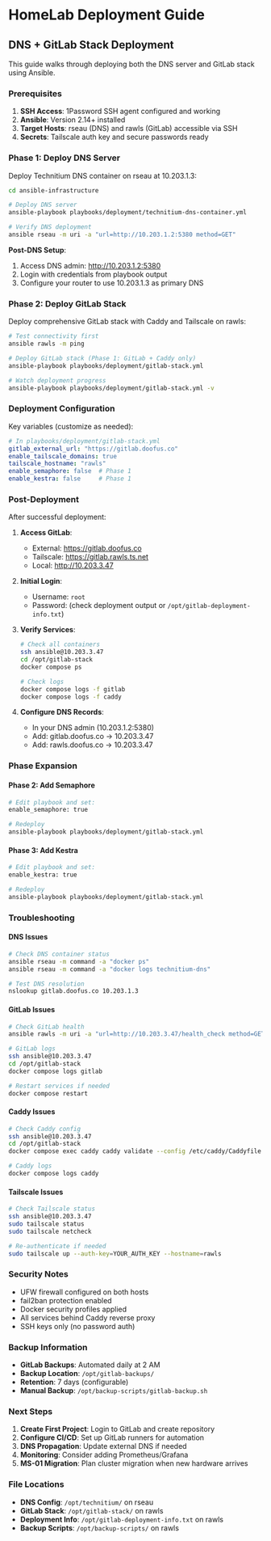 # HomeLab Deployment Guide

## DNS + GitLab Stack Deployment

This guide walks through deploying both the DNS server and GitLab stack using Ansible.

### Prerequisites

1. **SSH Access**: 1Password SSH agent configured and working
2. **Ansible**: Version 2.14+ installed
3. **Target Hosts**: rseau (DNS) and rawls (GitLab) accessible via SSH
4. **Secrets**: Tailscale auth key and secure passwords ready

### Phase 1: Deploy DNS Server

Deploy Technitium DNS container on rseau at 10.203.1.3:

```bash
cd ansible-infrastructure

# Deploy DNS server
ansible-playbook playbooks/deployment/technitium-dns-container.yml

# Verify DNS deployment
ansible rseau -m uri -a "url=http://10.203.1.2:5380 method=GET"
```

**Post-DNS Setup**:
1. Access DNS admin: http://10.203.1.2:5380
2. Login with credentials from playbook output
3. Configure your router to use 10.203.1.3 as primary DNS

### Phase 2: Deploy GitLab Stack

Deploy comprehensive GitLab stack with Caddy and Tailscale on rawls:

```bash
# Test connectivity first
ansible rawls -m ping

# Deploy GitLab stack (Phase 1: GitLab + Caddy only)
ansible-playbook playbooks/deployment/gitlab-stack.yml

# Watch deployment progress
ansible-playbook playbooks/deployment/gitlab-stack.yml -v
```

### Deployment Configuration

Key variables (customize as needed):

```yaml
# In playbooks/deployment/gitlab-stack.yml
gitlab_external_url: "https://gitlab.doofus.co"
enable_tailscale_domains: true
tailscale_hostname: "rawls"
enable_semaphore: false  # Phase 1
enable_kestra: false     # Phase 1
```

### Post-Deployment

After successful deployment:

1. **Access GitLab**:
   - External: https://gitlab.doofus.co
   - Tailscale: https://gitlab.rawls.ts.net
   - Local: http://10.203.3.47

2. **Initial Login**:
   - Username: `root`
   - Password: (check deployment output or `/opt/gitlab-deployment-info.txt`)

3. **Verify Services**:
   ```bash
   # Check all containers
   ssh ansible@10.203.3.47
   cd /opt/gitlab-stack
   docker compose ps
   
   # Check logs
   docker compose logs -f gitlab
   docker compose logs -f caddy
   ```

4. **Configure DNS Records**:
   - In your DNS admin (10.203.1.2:5380)
   - Add: gitlab.doofus.co → 10.203.3.47
   - Add: rawls.doofus.co → 10.203.3.47

### Phase Expansion

#### Phase 2: Add Semaphore
```bash
# Edit playbook and set:
enable_semaphore: true

# Redeploy
ansible-playbook playbooks/deployment/gitlab-stack.yml
```

#### Phase 3: Add Kestra  
```bash
# Edit playbook and set:
enable_kestra: true

# Redeploy  
ansible-playbook playbooks/deployment/gitlab-stack.yml
```

### Troubleshooting

#### DNS Issues
```bash
# Check DNS container status
ansible rseau -m command -a "docker ps"
ansible rseau -m command -a "docker logs technitium-dns"

# Test DNS resolution
nslookup gitlab.doofus.co 10.203.1.3
```

#### GitLab Issues
```bash
# Check GitLab health
ansible rawls -m uri -a "url=http://10.203.3.47/health_check method=GET"

# GitLab logs
ssh ansible@10.203.3.47
cd /opt/gitlab-stack
docker compose logs gitlab

# Restart services if needed
docker compose restart
```

#### Caddy Issues
```bash
# Check Caddy config
ssh ansible@10.203.3.47
cd /opt/gitlab-stack
docker compose exec caddy caddy validate --config /etc/caddy/Caddyfile

# Caddy logs
docker compose logs caddy
```

#### Tailscale Issues  
```bash
# Check Tailscale status
ssh ansible@10.203.3.47
sudo tailscale status
sudo tailscale netcheck

# Re-authenticate if needed
sudo tailscale up --auth-key=YOUR_AUTH_KEY --hostname=rawls
```

### Security Notes

- UFW firewall configured on both hosts
- fail2ban protection enabled
- Docker security profiles applied  
- All services behind Caddy reverse proxy
- SSH keys only (no password auth)

### Backup Information

- **GitLab Backups**: Automated daily at 2 AM
- **Backup Location**: `/opt/gitlab-backups/`
- **Retention**: 7 days (configurable)
- **Manual Backup**: `/opt/backup-scripts/gitlab-backup.sh`

### Next Steps

1. **Create First Project**: Login to GitLab and create repository
2. **Configure CI/CD**: Set up GitLab runners for automation
3. **DNS Propagation**: Update external DNS if needed
4. **Monitoring**: Consider adding Prometheus/Grafana
5. **MS-01 Migration**: Plan cluster migration when new hardware arrives

### File Locations

- **DNS Config**: `/opt/technitium/` on rseau
- **GitLab Stack**: `/opt/gitlab-stack/` on rawls  
- **Deployment Info**: `/opt/gitlab-deployment-info.txt` on rawls
- **Backup Scripts**: `/opt/backup-scripts/` on rawls